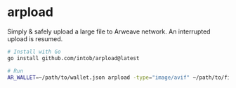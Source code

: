 # arpload
Simply & safely upload a large file to Arweave network. An interrupted upload is resumed.

```bash
# Install with Go
go install github.com/intob/arpload@latest

# Run
AR_WALLET=~/path/to/wallet.json arpload -type="image/avif" ~/path/to/file
```
